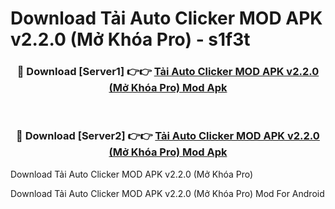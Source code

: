 # Download Tải Auto Clicker MOD APK v2.2.0 (Mở Khóa Pro) - s1f3t


<div align="center">
<h3>🔴 Download [Server1] 👉👉 <a href="https://apk-comot.site?title=Tải_Auto_Clicker_MOD_APK_v2.2.0_(Mở_Khóa_Pro)">Tải Auto Clicker MOD APK v2.2.0 (Mở Khóa Pro) Mod Apk</a></h3><br>
<h3>🔴 Download [Server2] 👉👉 <a href="https://apk-comot.site?title=Tải_Auto_Clicker_MOD_APK_v2.2.0_(Mở_Khóa_Pro)">Tải Auto Clicker MOD APK v2.2.0 (Mở Khóa Pro) Mod Apk</a></h3>
</div>



Download Tải Auto Clicker MOD APK v2.2.0 (Mở Khóa Pro) 

Download Tải Auto Clicker MOD APK v2.2.0 (Mở Khóa Pro) Mod For Android